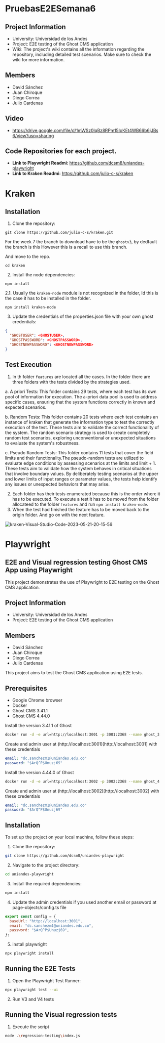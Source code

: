 # PruebasE2ESemana6
## Project Information

- University: Universidad de los Andes
- Project: E2E testing of the Ghost CMS application
- Wiki: The project's wiki contains all the information regarding the repository, including detailed test scenarios. Make sure to check the wiki for more information.

## Members

- David Sánchez
- Juan Chiroque
- Diego Correa
- Julio Cardenas

## Video
- https://drive.google.com/file/d/1mWSz0lqBz8RPm15IoKEt4WB66b6jJBs6/view?usp=sharing

## Code Repositories for each project.
- **Link to Playwright Readmi:** https://github.com/dcsm8/uniandes-playwright
- **Link to Kraken Readmi:** https://github.com/julio-c-s/kraken

# Kraken
## Installation

1. Clone the repository:

`git clone https://github.com/julio-c-s/kraken.git`

For the week 7 the branch to download have to be the  `ghostv3`, by dedfault the branch is this However this is a recall to use this branch.

And move to the repo.

`cd kraken`

2. Install the node dependencies:

`npm install`

2.1. Usually the `kraken-node` module is not recognized in the folder, Id this is the case it has to be installed in the folder.

`npm install kraken-node`

3. Update the credentials of the properties.json file with your own ghost credentials:

```json
{
  "GHOSTUSER": <GHOSTUSER>,
  "GHOSTPASSWORD": <GHOSTPASSWORD>,
  "GHOSTNEWPASSWORD": <GHOSTNEWPASSWORD>
}
```

## Test Execution

1. In th folder `features` are located all the cases. In the folder there are three folders with the tests divided by the strategies used.

  a. A priori Tests: This folder contains 29 tests, where each test has its own pool of information for execution. The a-priori data pool is used to address specific cases, ensuring that the system functions correctly in known and expected scenarios.
  
  b. Random Tests: This folder contains 20 tests where each test contains an instance of kraken that generate the information type to test the correctly execution of the test.  These tests aim to validate the correct functionality of the system. The random scenario strategy is used to create completely random test scenarios, exploring unconventional or unexpected situations to evaluate the system's robustness.
  
  c. Pseudo Random Tests: This folder contains 11 tests that cover the field limits and their functionality.The pseudo-random tests are utilized to evaluate edge conditions by assessing scenarios at the limits and limit + 1. These tests aim to validate how the system behaves in critical situations that involve boundary values. By deliberately testing scenarios at the upper and lower limits of input ranges or parameter values, the tests help identify any issues or unexpected behaviors that may arise.
  
2. Each folder has their tests enumerated because this is the order where it has to be executed. To execute a test it has to be moved from the folder allocateed to the folder `features` and run
 `npm install kraken-node`.
3. When the test had finished the feature has to be moved back to the origin folder. And go on with the next feature.

![kraken-Visual-Studio-Code-2023-05-21-20-15-56](https://github.com/julio-c-s/kraken/assets/124327900/0a737816-7423-41dc-9c71-8a9f693b245f)

# Playwright

## E2E and Visual regression testing Ghost CMS App using Playwright

This project demonstrates the use of Playwright to E2E testing on the Ghost CMS application.

## Project Information

- University: Universidad de los Andes
- Project: E2E testing of the Ghost CMS application

## Members

- David Sánchez
- Juan Chiroque
- Diego Correa
- Julio Cardenas

This project aims to test the Ghost CMS application using E2E tests.

## Prerequisites

- Google Chrome browser
- Docker
- Ghost CMS 3.41.1
- Ghost CMS 4.44.0

Install the version 3.41.1 of Ghost

```bash
docker run -d -e url=http://localhost:3001 -p 3001:2368 --name ghost_3.41.1 ghost:3.41.1
```

Create and admin user at (http://localhost:3001)[http://localhost:3001] with these credentials

```yaml
email: "dc.sanchezm1@uniandes.edu.co"
password: "$ArQ^P$Unuzj69"
```

Install the version 4.44.0 of Ghost

```bash
docker run -d -e url=http://localhost:3002 -p 3002:2368 --name ghost_4.44.0 ghost:4.44.0
```

Create and admin user at (http://localhost:3002)[http://localhost:3002] with these credentials

```yaml
email: "dc.sanchezm1@uniandes.edu.co"
password: "$ArQ^P$Unuzj69"
```

## Installation

To set up the project on your local machine, follow these steps:

1. Clone the repository:

```bash
git clone https://github.com/dcsm8/uniandes-playwright
```

2. Navigate to the project directory:

```bash
cd uniandes-playwright
```

3. Install the required dependencies:

```bash
npm install
```

4. Update the admin credentials if you used another email or password at page-objects/config.ts file

```javascript
export const config = {
  baseUrl: "http://localhost:3001",
  email: "dc.sanchezm1@uniandes.edu.co",
  password: "$ArQ^P$Unuzj69",
};
```

5. install playwright

```bash
npx playwright install
```

## Running the E2E Tests

1. Open the Playwright Test Runner:

```bash
npx playwright test --ui
```

2. Run V3 and V4 tests

## Running the Visual regression tests

1. Execute the script

```bash
node .\regression-testing\index.js
```

